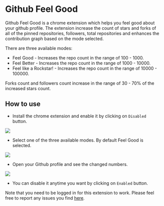 # Github Feel Good

Github Feel Good is a chrome extension which helps you feel good about your github profile. The extension increase the count of stars and forks of all of the pinned repositories, followers, total repositories and enhances the contribution graph based on the mode selected. 

There are three available modes:
* Feel Good - Increases the repo count in the range of 100 - 1000. 
* Feel Better - Increases the repo count in the range of 1000 - 10000.
* Feel like a Rockstar! - Increases the repo count in the range of 10000 - 100000.

Forks count and followers count increase in the range of 30 - 70% of the increased stars count.

## How to use
* Install the chrome extension and enable it by clicking on `Disabled` button.

![](https://thepracticaldev.s3.amazonaws.com/i/x626ckgewqkx91oghq35.png)

* Select one of the three available modes. By default Feel Good is selected.

![](https://thepracticaldev.s3.amazonaws.com/i/hnr2y51mxoqm0xuo2h71.png)

* Open your Github profile and see the changed numbers.

![](https://thepracticaldev.s3.amazonaws.com/i/kh5jrgzxqch8dxsh4np6.png)

* You can disable it anytime you want by clicking on `Enabled` button.

Note that you need to be logged in for this extension to work. Please feel free to report any issues you find [here](https://github.com/sunilkumarc/github-feel-good/issues).